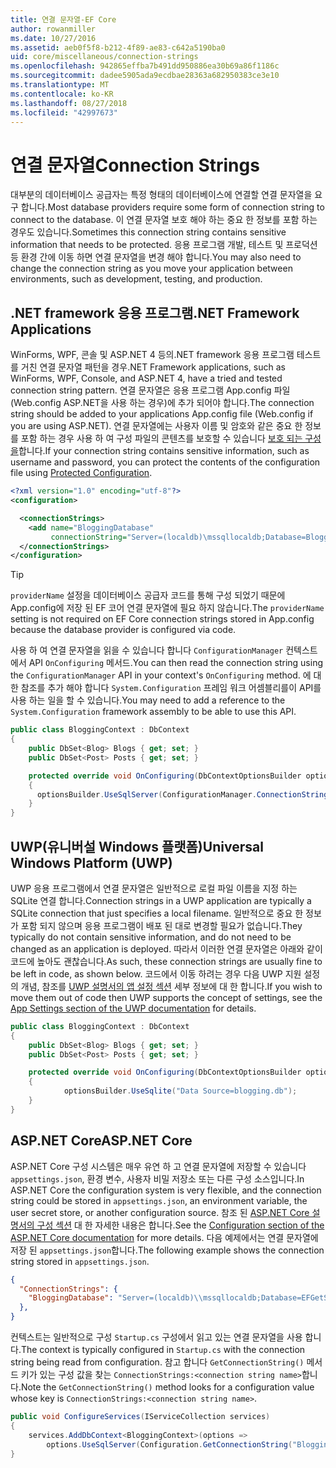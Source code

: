 ```yaml
---
title: 연결 문자열-EF Core
author: rowanmiller
ms.date: 10/27/2016
ms.assetid: aeb0f5f8-b212-4f89-ae83-c642a5190ba0
uid: core/miscellaneous/connection-strings
ms.openlocfilehash: 942865effba7b491dd950886ea30b69a86f1186c
ms.sourcegitcommit: dadee5905ada9ecdbae28363a682950383ce3e10
ms.translationtype: MT
ms.contentlocale: ko-KR
ms.lasthandoff: 08/27/2018
ms.locfileid: "42997673"
---
```

# <a name="connection-strings"></a><span data-ttu-id="2994e-102">연결 문자열</span><span class="sxs-lookup"><span data-stu-id="2994e-102">Connection Strings</span></span>

<span data-ttu-id="2994e-103">대부분의 데이터베이스 공급자는 특정 형태의 데이터베이스에 연결할 연결 문자열을 요구 합니다.</span><span class="sxs-lookup"><span data-stu-id="2994e-103">Most database providers require some form of connection string to connect to the database.</span></span> <span data-ttu-id="2994e-104">이 연결 문자열 보호 해야 하는 중요 한 정보를 포함 하는 경우도 있습니다.</span><span class="sxs-lookup"><span data-stu-id="2994e-104">Sometimes this connection string contains sensitive information that needs to be protected.</span></span> <span data-ttu-id="2994e-105">응용 프로그램 개발, 테스트 및 프로덕션 등 환경 간에 이동 하면 연결 문자열을 변경 해야 합니다.</span><span class="sxs-lookup"><span data-stu-id="2994e-105">You may also need to change the connection string as you move your application between environments, such as development, testing, and production.</span></span>

## <a name="net-framework-applications"></a><span data-ttu-id="2994e-106">.NET framework 응용 프로그램</span><span class="sxs-lookup"><span data-stu-id="2994e-106">.NET Framework Applications</span></span>

<span data-ttu-id="2994e-107">WinForms, WPF, 콘솔 및 ASP.NET 4 등의.NET framework 응용 프로그램 테스트를 거친 연결 문자열 패턴을 경우</span><span class="sxs-lookup"><span data-stu-id="2994e-107">.NET Framework applications, such as WinForms, WPF, Console, and ASP.NET 4, have a tried and tested connection string pattern.</span></span> <span data-ttu-id="2994e-108">연결 문자열은 응용 프로그램 App.config 파일 (Web.config ASP.NET을 사용 하는 경우)에 추가 되어야 합니다.</span><span class="sxs-lookup"><span data-stu-id="2994e-108">The connection string should be added to your applications App.config file (Web.config if you are using ASP.NET).</span></span> <span data-ttu-id="2994e-109">연결 문자열에는 사용자 이름 및 암호와 같은 중요 한 정보를 포함 하는 경우 사용 하 여 구성 파일의 콘텐츠를 보호할 수 있습니다 [보호 되는 구성을](https://docs.microsoft.com/dotnet/framework/data/adonet/connection-strings-and-configuration-files#encrypting-configuration-file-sections-using-protected-configuration)합니다.</span><span class="sxs-lookup"><span data-stu-id="2994e-109">If your connection string contains sensitive information, such as username and password, you can protect the contents of the configuration file using [Protected Configuration](https://docs.microsoft.com/dotnet/framework/data/adonet/connection-strings-and-configuration-files#encrypting-configuration-file-sections-using-protected-configuration).</span></span>

``` xml
<?xml version="1.0" encoding="utf-8"?>
<configuration>

  <connectionStrings>
    <add name="BloggingDatabase"
         connectionString="Server=(localdb)\mssqllocaldb;Database=Blogging;Trusted_Connection=True;" />
  </connectionStrings>
</configuration>
```

> [!TIP]  
> <span data-ttu-id="2994e-110">`providerName` 설정을 데이터베이스 공급자 코드를 통해 구성 되었기 때문에 App.config에 저장 된 EF 코어 연결 문자열에 필요 하지 않습니다.</span><span class="sxs-lookup"><span data-stu-id="2994e-110">The `providerName` setting is not required on EF Core connection strings stored in App.config because the database provider is configured via code.</span></span>

<span data-ttu-id="2994e-111">사용 하 여 연결 문자열을 읽을 수 있습니다 합니다 `ConfigurationManager` 컨텍스트에서 API `OnConfiguring` 메서드.</span><span class="sxs-lookup"><span data-stu-id="2994e-111">You can then read the connection string using the `ConfigurationManager` API in your context's `OnConfiguring` method.</span></span> <span data-ttu-id="2994e-112">에 대 한 참조를 추가 해야 합니다 `System.Configuration` 프레임 워크 어셈블리를이 API를 사용 하는 일을 할 수 있습니다.</span><span class="sxs-lookup"><span data-stu-id="2994e-112">You may need to add a reference to the `System.Configuration` framework assembly to be able to use this API.</span></span>

``` csharp
public class BloggingContext : DbContext
{
    public DbSet<Blog> Blogs { get; set; }
    public DbSet<Post> Posts { get; set; }

    protected override void OnConfiguring(DbContextOptionsBuilder optionsBuilder)
    {
      optionsBuilder.UseSqlServer(ConfigurationManager.ConnectionStrings["BloggingDatabase"].ConnectionString);
    }
}
```

## <a name="universal-windows-platform-uwp"></a><span data-ttu-id="2994e-113">UWP(유니버설 Windows 플랫폼)</span><span class="sxs-lookup"><span data-stu-id="2994e-113">Universal Windows Platform (UWP)</span></span>

<span data-ttu-id="2994e-114">UWP 응용 프로그램에서 연결 문자열은 일반적으로 로컬 파일 이름을 지정 하는 SQLite 연결 합니다.</span><span class="sxs-lookup"><span data-stu-id="2994e-114">Connection strings in a UWP application are typically a SQLite connection that just specifies a local filename.</span></span> <span data-ttu-id="2994e-115">일반적으로 중요 한 정보가 포함 되지 않으며 응용 프로그램이 배포 된 대로 변경할 필요가 없습니다.</span><span class="sxs-lookup"><span data-stu-id="2994e-115">They typically do not contain sensitive information, and do not need to be changed as an application is deployed.</span></span> <span data-ttu-id="2994e-116">따라서 이러한 연결 문자열은 아래와 같이 코드에 높아도 괜찮습니다.</span><span class="sxs-lookup"><span data-stu-id="2994e-116">As such, these connection strings are usually fine to be left in code, as shown below.</span></span> <span data-ttu-id="2994e-117">코드에서 이동 하려는 경우 다음 UWP 지원 설정의 개념, 참조를 [UWP 설명서의 앱 설정 섹션](https://docs.microsoft.com/windows/uwp/app-settings/store-and-retrieve-app-data) 세부 정보에 대 한 합니다.</span><span class="sxs-lookup"><span data-stu-id="2994e-117">If you wish to move them out of code then UWP supports the concept of settings, see the [App Settings section of the UWP documentation](https://docs.microsoft.com/windows/uwp/app-settings/store-and-retrieve-app-data) for details.</span></span>

``` csharp
public class BloggingContext : DbContext
{
    public DbSet<Blog> Blogs { get; set; }
    public DbSet<Post> Posts { get; set; }

    protected override void OnConfiguring(DbContextOptionsBuilder optionsBuilder)
    {
            optionsBuilder.UseSqlite("Data Source=blogging.db");
    }
}
```

## <a name="aspnet-core"></a><span data-ttu-id="2994e-118">ASP.NET Core</span><span class="sxs-lookup"><span data-stu-id="2994e-118">ASP.NET Core</span></span>

<span data-ttu-id="2994e-119">ASP.NET Core 구성 시스템은 매우 유연 하 고 연결 문자열에 저장할 수 있습니다 `appsettings.json`, 환경 변수, 사용자 비밀 저장소 또는 다른 구성 소스입니다.</span><span class="sxs-lookup"><span data-stu-id="2994e-119">In ASP.NET Core the configuration system is very flexible, and the connection string could be stored in `appsettings.json`, an environment variable, the user secret store, or another configuration source.</span></span> <span data-ttu-id="2994e-120">참조 된 [ASP.NET Core 설명서의 구성 섹션](https://docs.asp.net/en/latest/fundamentals/configuration.html) 대 한 자세한 내용은 합니다.</span><span class="sxs-lookup"><span data-stu-id="2994e-120">See the [Configuration section of the ASP.NET Core documentation](https://docs.asp.net/en/latest/fundamentals/configuration.html) for more details.</span></span> <span data-ttu-id="2994e-121">다음 예제에서는 연결 문자열에 저장 된 `appsettings.json`합니다.</span><span class="sxs-lookup"><span data-stu-id="2994e-121">The following example shows the connection string stored in `appsettings.json`.</span></span>

``` json
{
  "ConnectionStrings": {
    "BloggingDatabase": "Server=(localdb)\\mssqllocaldb;Database=EFGetStarted.ConsoleApp.NewDb;Trusted_Connection=True;"
  },
}
```

<span data-ttu-id="2994e-122">컨텍스트는 일반적으로 구성 `Startup.cs` 구성에서 읽고 있는 연결 문자열을 사용 합니다.</span><span class="sxs-lookup"><span data-stu-id="2994e-122">The context is typically configured in `Startup.cs` with the connection string being read from configuration.</span></span> <span data-ttu-id="2994e-123">참고 합니다 `GetConnectionString()` 메서드 키가 있는 구성 값을 찾는 `ConnectionStrings:<connection string name>`합니다.</span><span class="sxs-lookup"><span data-stu-id="2994e-123">Note the `GetConnectionString()` method looks for a configuration value whose key is `ConnectionStrings:<connection string name>`.</span></span>

``` csharp
public void ConfigureServices(IServiceCollection services)
{
    services.AddDbContext<BloggingContext>(options =>
        options.UseSqlServer(Configuration.GetConnectionString("BloggingDatabase")));
}
```
